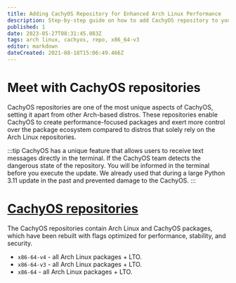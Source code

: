 ```yaml
---
title: Adding CachyOS Repository for Enhanced Arch Linux Performance
description: Step-by-step guide on how to add CachyOS repository to your Arch Linux system with x86_64-v3 support.
published: 1
date: 2023-05-27T08:31:45.083Z
tags: arch linux, cachyos, repo, x86_64-v3
editor: markdown
dateCreated: 2021-08-18T15:06:49.466Z
---
```

# Meet with CachyOS repositories
CachyOS repositories are one of the most unique aspects of CachyOS, setting it apart from other Arch-based distros.
These repositories enable CachyOS to create performance-focused packages and exert more control over the package ecosystem compared to distros that solely rely on the Arch Linux repositories.

:::tip
CachyOS has a unique feature that allows users to receive text messages directly in the terminal. If the CachyOS team detects the dangerous state of the repository. You will be informed in the terminal before you execute the update. We already used that during a large Python 3.11 update in the past and prevented damage to the CachyOS.
:::

# [CachyOS repositories](https://mirror.cachyos.org/)
The CachyOS repositories contain Arch Linux and CachyOS packages, which have been rebuilt with flags optimized for performance, stability, and security.
- `x86-64-v4` - all Arch Linux packages + LTO.
- `x86-64-v3` - all Arch Linux packages + LTO.
- `x86-64` - all Arch Linux packages + LTO.
